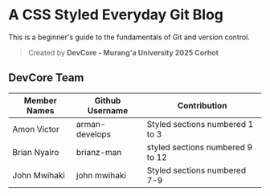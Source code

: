 # A CSS Styled Everyday Git Blog

This is a beginner's guide to the fundamentals of Git and version control.

>Created by **DevCore - Murang'a University 2025 Corhot**

## DevCore Team
| Member Names | Github Username | Contribution |
|--------------|-----------------|--------------|
| Amon Victor   | arman-develops   | Styled sections numbered 1 to 3 |
|Brian Nyairo | brianz-man | styled sections numbered 9 to 12|
| John Mwihaki| john mwihaki | Styled sections numbered 7-9|
